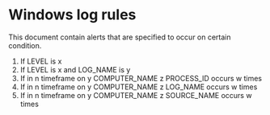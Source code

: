 # Windows log rules

This document contain alerts that are specified to occur on certain condition.

1. If LEVEL is x
2. If LEVEL is x and LOG_NAME is y
3. If in n timeframe on y COMPUTER_NAME z PROCESS_ID occurs w times
4. If in n timeframe on y COMPUTER_NAME z LOG_NAME occurs w times
5. If in n timeframe on y COMPUTER_NAME z SOURCE_NAME occurs w times     